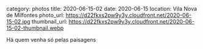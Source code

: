 category: photos 
title: 2020-06-15-02
date: 2020-06-15
location: Vila Nova de Milfontes
photo_url: https://d22fkxs2pw9y3y.cloudfront.net/2020-06-15-02.jpg
thumbnail_url: https://d22fkxs2pw9y3y.cloudfront.net/2020-06-15-02-thumbnail.webp

Há quem venha só pelas paisagens 
